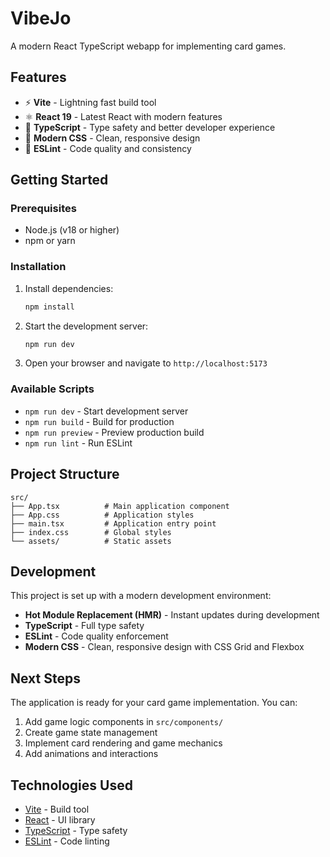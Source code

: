 # VibeJo

A modern React TypeScript webapp for implementing card games.

## Features

- ⚡️ **Vite** - Lightning fast build tool
- ⚛️ **React 19** - Latest React with modern features
- 📝 **TypeScript** - Type safety and better developer experience
- 🎨 **Modern CSS** - Clean, responsive design
- 🔧 **ESLint** - Code quality and consistency

## Getting Started

### Prerequisites

- Node.js (v18 or higher)
- npm or yarn

### Installation

1. Install dependencies:
   ```bash
   npm install
   ```

2. Start the development server:
   ```bash
   npm run dev
   ```

3. Open your browser and navigate to `http://localhost:5173`

### Available Scripts

- `npm run dev` - Start development server
- `npm run build` - Build for production
- `npm run preview` - Preview production build
- `npm run lint` - Run ESLint

## Project Structure

```
src/
├── App.tsx          # Main application component
├── App.css          # Application styles
├── main.tsx         # Application entry point
├── index.css        # Global styles
└── assets/          # Static assets
```

## Development

This project is set up with a modern development environment:

- **Hot Module Replacement (HMR)** - Instant updates during development
- **TypeScript** - Full type safety
- **ESLint** - Code quality enforcement
- **Modern CSS** - Clean, responsive design with CSS Grid and Flexbox

## Next Steps

The application is ready for your card game implementation. You can:

1. Add game logic components in `src/components/`
2. Create game state management
3. Implement card rendering and game mechanics
4. Add animations and interactions

## Technologies Used

- [Vite](https://vitejs.dev/) - Build tool
- [React](https://react.dev/) - UI library
- [TypeScript](https://www.typescriptlang.org/) - Type safety
- [ESLint](https://eslint.org/) - Code linting
